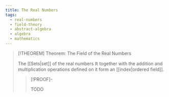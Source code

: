 ```yaml
---
title: The Real Numbers
tags:
  - real-numbers
  - field-theory
  - abstract-algebra
  - algebra
  - mathematics
---
```

>[!THEOREM] Theorem: The Field of the Real Numbers
>
>The [[Sets|set]] of the real numbers $\mathbb{R}$ together with the addition and multiplication operations defined on it form an [[index|ordered field]].
>
>>[!PROOF]-
>>
>>TODO
>>
>